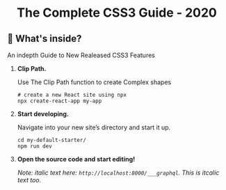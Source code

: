 <h1 align="center">
  The Complete CSS3 Guide - 2020
</h1>

## 🧐 What's inside?

An indepth Guide to New Realeased CSS3 Features

1.  **Clip Path.**

    Use The Clip Path function to create Complex shapes

    ```shell
    # create a new React site using npx
    npx create-react-app my-app
    ```

1.  **Start developing.**

    Navigate into your new site’s directory and start it up.

    ```shell
    cd my-default-starter/
    npm run dev
    ```

1.  **Open the source code and start editing!**

    _Note: italic text here: _`http://localhost:8000/___graphql`_. This is itcalic text too._

